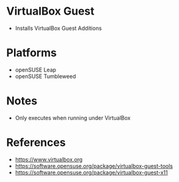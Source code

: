 # VirtualBox Guest

- Installs VirtualBox Guest Additions

# Platforms

- openSUSE Leap
- openSUSE Tumbleweed

# Notes

- Only executes when running under VirtualBox

# References

- https://www.virtualbox.org
- https://software.opensuse.org/package/virtualbox-guest-tools
- https://software.opensuse.org/package/virtualbox-guest-x11
